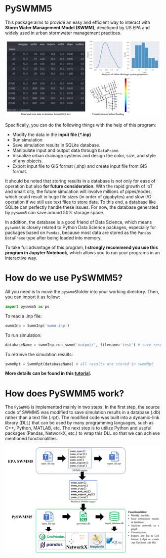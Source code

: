 # PySWMM5

This package aims to provide an easy and efficient way to interact with **Storm Water Management Model (SWMM)**, developed by US EPA and widely used in urban stormwater management practices.

![](figure/Picture1.png)

Specifically, you can do the following things with the help of this program:

* Modify the data in the **input file (*.inp)**
* Run simulation
* Save simulation results in SQLite database.
* Manipulate input and output data through `DataFrame`.
* Visualize urban drainage systems and design the color, size, and style of any objects.
* Export input file to GIS format (.shp) and create input file from GIS format.

It should be noted that storing results in a database is not only for ease of operation but also **for future consideration**. With the rapid growth of IoT and smart city, the future simulation will involve millions of pipes/nodes, which could result in huge file sizes (in order of gigabytes) and slow I/O operation if we still use text files to store data. To this end, a database like SQLite can perfectly handle these issues. For now, the database generated by `pyswmm5` can save around 50% storage space.

In addition, the database is a good friend of Data Science, which means `pyswmm5` is closely related to Python Data Science packages, especially for packages based on `Pandas`, because most data are stored as the `Pandas DataFrame` type after being loaded into memory.

To take full advantage of this program, **I strongly recommend you use this program in Jupyter Notebook**, which allows you to run your programs in an interactive way. 

# How do we use PySWMM5?

All you need is to move the `pyswmm5`folder into your working directory. Then, you can import it as follow:

```python
import pyswmm5 as ps
```

To read a .inp file:

```python
swmmInp = SwmmInp('swmm.inp')
```

To run simulation:

```python
databaseName = swmmInp.run_swmm('output/', filename='test') # save result in a database
```

To retrieve the simulation results:

```python
swmmRpt = SwmmRpt(databaseName) # all results are stored in swmmRpt
```

**More details can be found in this [tutorial](tutorial.ipynb).**

# How does PySWMM5 work?

The `PySWMM5` is implemented mainly in two steps. In the first step, the source code of SWMM5 was modified to save simulation results in a database (.db) rather than a text file (.rpt). The modified code was built into a dynamic-link library (DLL) that can be used by many programming languages, such as C++, Python, MATLAB, etc. The next step is to utilize Python and useful packages (Pandas, NetworkX, etc.) to wrap this DLL so that we can achieve mentioned functionalities.

![](figure/Picture2.png)